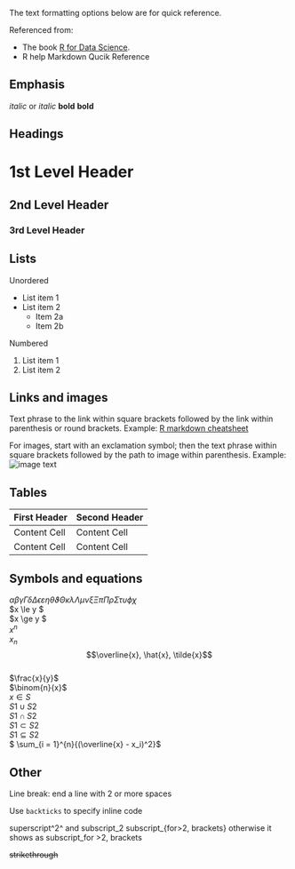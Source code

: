 The text formatting options below are for quick reference. 

Referenced from:
+ The book [R for Data Science](https://r4ds.had.co.nz/index.html).
+ R help Markdown Qucik Reference

Emphasis
------------------------------------------------------------
*italic*  or _italic_
**bold**   __bold__

Headings
------------------------------------------------------------
# 1st Level Header

## 2nd Level Header

### 3rd Level Header

Lists
------------------------------------------------------------
Unordered
  * List item 1
  * List item 2
    + Item 2a
    + Item 2b

Numbered 
  1. List item 1
  2. List item 2

Links and images
------------------------------------------------------------

Text phrase to the link within square brackets followed by the link within parenthesis or round brackets. Example:
[R markdown cheatsheet](https://www.rstudio.com/wp-content/uploads/2015/02/rmarkdown-cheatsheet.pdf)

For images, start with an exclamation symbol; then the text phrase within square brackets followed by the path to image within parenthesis. Example:
![image text](path/to/img.png)

Tables 
------------------------------------------------------------

First Header  | Second Header
------------- | -------------
Content Cell  | Content Cell
Content Cell  | Content Cell

Symbols and equations
------------------------------------------------------------
$\alpha \beta \gamma \Gamma \delta \Delta \epsilon \varepsilon \eta \theta \vartheta \Theta \kappa \lambda \Lambda \mu \nu \xi \Xi \pi \Pi \rho \Sigma \tau \upsilon \phi \chi$  
$x \le y $  
$x \ge y $  
$x^{n}$  
$x_{n}$  
$$\overline{x}, \hat{x}, \tilde{x}$$  
$\frac{x}{y}$  
$\binom{n}{x}$  
$x \in S$  
$S1 \cup S2$  
$S1 \cap S2$  
$S1 \subset S2$  
$S1 \subseteq S2$  
$ \sum_{i = 1}^{n}{(\overline{x} - x_i)^2}$

Other  
------------------------------------------------------------  
Line break: end a line with 2 or more spaces  

Use `backticks` to specify inline code  

superscript^2^ and subscript_2 subscript_{for>2, brackets} otherwise it shows as subscript_for >2, brackets  

~~strikethrough~~  
